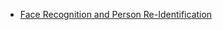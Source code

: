 * [Face Recognition and Person Re-Identification](https://github.com/zsc/megvii-pku-dl-course/blob/master/slides18/Human%20Identification_%20Face%20Recognition%20%26%20Person%20Re-Identification.pdf)
